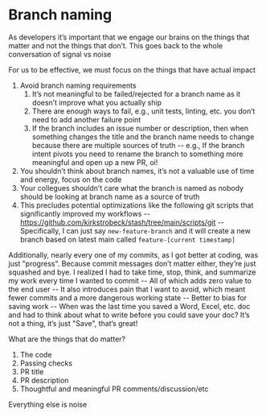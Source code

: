 # Branch naming

As developers it’s important that we engage our brains on the things that matter and not the things that don’t. This goes back to the whole conversation of signal vs noise

For us to be effective, we must focus on the things that have actual impact

1. Avoid branch naming requirements
    1. It’s not meaningful to be failed/rejected for a branch name as it doesn’t improve what you actually ship
    1. There are enough ways to fail, e.g., unit tests, linting, etc. you don’t need to add another failure point
    1. If the branch includes an issue number or description, then when something changes the title and the branch name needs to change because there are multiple sources of truth -- e.g., If the branch intent pivots you need to rename the branch to something more meaningful and open up a new PR, oi!
1. You shouldn’t think about branch names, it’s not a valuable use of time and energy, focus on the code
1. Your collegues shouldn’t care what the branch is named as nobody should be looking at branch name as a source of truth
1. This precludes potential optimizations like the following git scripts that significantly improved my workflows -- https://github.com/kirkstrobeck/stash/tree/main/scripts/git -- Specifically, I can just say `new-feature-branch` and it will create a new branch based on latest main called `feature-[current timestamp]`

Additionally, nearly every one of my commits, as I got better at coding, was just "progress". Because commit messages don’t matter either, they’re just squashed and bye. I realized I had to take time, stop, think, and summarize my work every time I wanted to commit -- All of which adds zero value to the end user -- It also introduces pain that I want to avoid, which meant fewer commits and a more dangerous working state -- Better to bias for saving work -- When was the last time you saved a Word, Excel, etc. doc and had to think about what to write before you could save your doc? It’s not a thing, it’s just "Save", that’s great!

What are the things that do matter?

1. The code
1. Passing checks
1. PR title
1. PR description
1. Thoughtful and meaningful PR comments/discussion/etc

Everything else is noise
